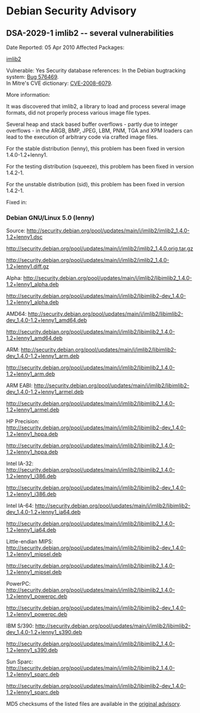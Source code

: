 
Debian Security Advisory
========================


DSA-2029-1 imlib2 -- several vulnerabilities
--------------------------------------------



Date Reported:
05 Apr 2010
Affected Packages:

[imlib2](https://packages.debian.org/src:imlib2)

Vulnerable:
Yes
Security database references:
In the Debian bugtracking system: [Bug 576469](https://bugs.debian.org/cgi-bin/bugreport.cgi?bug=576469).  
In Mitre's CVE dictionary: [CVE-2008-6079](https://security-tracker.debian.org/tracker/CVE-2008-6079).  

More information:

It was discovered that imlib2, a library to load and process several image
formats, did not properly process various image file types.


Several heap and stack based buffer overflows - partly due to integer
overflows - in the ARGB, BMP, JPEG, LBM, PNM, TGA and XPM loaders can
lead to the execution of arbitrary code via crafted image files.


For the stable distribution (lenny), this problem has been fixed in
version 1.4.0-1.2+lenny1.


For the testing distribution (squeeze), this problem has been fixed in
version 1.4.2-1.


For the unstable distribution (sid), this problem has been fixed in
version 1.4.2-1.



Fixed in:

### Debian GNU/Linux 5.0 (lenny)



Source:
 <http://security.debian.org/pool/updates/main/i/imlib2/imlib2_1.4.0-1.2+lenny1.dsc>  

<http://security.debian.org/pool/updates/main/i/imlib2/imlib2_1.4.0.orig.tar.gz>  

<http://security.debian.org/pool/updates/main/i/imlib2/imlib2_1.4.0-1.2+lenny1.diff.gz>  

Alpha:
 <http://security.debian.org/pool/updates/main/i/imlib2/libimlib2_1.4.0-1.2+lenny1_alpha.deb>  

<http://security.debian.org/pool/updates/main/i/imlib2/libimlib2-dev_1.4.0-1.2+lenny1_alpha.deb>  

AMD64:
 <http://security.debian.org/pool/updates/main/i/imlib2/libimlib2-dev_1.4.0-1.2+lenny1_amd64.deb>  

<http://security.debian.org/pool/updates/main/i/imlib2/libimlib2_1.4.0-1.2+lenny1_amd64.deb>  

ARM:
 <http://security.debian.org/pool/updates/main/i/imlib2/libimlib2-dev_1.4.0-1.2+lenny1_arm.deb>  

<http://security.debian.org/pool/updates/main/i/imlib2/libimlib2_1.4.0-1.2+lenny1_arm.deb>  

ARM EABI:
 <http://security.debian.org/pool/updates/main/i/imlib2/libimlib2-dev_1.4.0-1.2+lenny1_armel.deb>  

<http://security.debian.org/pool/updates/main/i/imlib2/libimlib2_1.4.0-1.2+lenny1_armel.deb>  

HP Precision:
 <http://security.debian.org/pool/updates/main/i/imlib2/libimlib2-dev_1.4.0-1.2+lenny1_hppa.deb>  

<http://security.debian.org/pool/updates/main/i/imlib2/libimlib2_1.4.0-1.2+lenny1_hppa.deb>  

Intel IA-32:
 <http://security.debian.org/pool/updates/main/i/imlib2/libimlib2_1.4.0-1.2+lenny1_i386.deb>  

<http://security.debian.org/pool/updates/main/i/imlib2/libimlib2-dev_1.4.0-1.2+lenny1_i386.deb>  

Intel IA-64:
 <http://security.debian.org/pool/updates/main/i/imlib2/libimlib2-dev_1.4.0-1.2+lenny1_ia64.deb>  

<http://security.debian.org/pool/updates/main/i/imlib2/libimlib2_1.4.0-1.2+lenny1_ia64.deb>  

Little-endian MIPS:
 <http://security.debian.org/pool/updates/main/i/imlib2/libimlib2-dev_1.4.0-1.2+lenny1_mipsel.deb>  

<http://security.debian.org/pool/updates/main/i/imlib2/libimlib2_1.4.0-1.2+lenny1_mipsel.deb>  

PowerPC:
 <http://security.debian.org/pool/updates/main/i/imlib2/libimlib2_1.4.0-1.2+lenny1_powerpc.deb>  

<http://security.debian.org/pool/updates/main/i/imlib2/libimlib2-dev_1.4.0-1.2+lenny1_powerpc.deb>  

IBM S/390:
 <http://security.debian.org/pool/updates/main/i/imlib2/libimlib2-dev_1.4.0-1.2+lenny1_s390.deb>  

<http://security.debian.org/pool/updates/main/i/imlib2/libimlib2_1.4.0-1.2+lenny1_s390.deb>  

Sun Sparc:
 <http://security.debian.org/pool/updates/main/i/imlib2/libimlib2_1.4.0-1.2+lenny1_sparc.deb>  

<http://security.debian.org/pool/updates/main/i/imlib2/libimlib2-dev_1.4.0-1.2+lenny1_sparc.deb>  


MD5 checksums of the listed files are available in the [original advisory](https://lists.debian.org/debian-security-announce/2010/msg00069.html).





